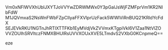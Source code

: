 Vm0xNFlWVXhUblJXYTJoVVYwZDRWMWx0Y3pGalJsWjFZMFprVm1KR2NIbFdW
M1JQVmxaS2NsWnFWbFZpClIyaFFXVlprUzFack5WWlViRnBUQ21KRldYcFdX
SEJEVkRKU1NGTnJhRTlXTTFKb1EyMVdjVkZVVmxKTgpiVkl6V1Zaa1NtVlZO
VVZOUlhSRVltczFNMXBHUlRsUVVXOUxXVE5LTmdvS2VXbG0KCnpmeQ==

eze